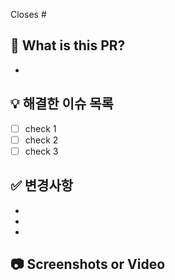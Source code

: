 <!---- 'Closes #'다음에 완료한 이슈 넘버를 작성해 주세요. ex) Closes #4 !-->

Closes #

<!---- 해당 PR에 대한 설명을 작성해 주세요. !-->

## 🔎 What is this PR?

-

## 💡 해결한 이슈 목록

- [ ] check 1
- [ ] check 2
- [ ] check 3

## ✅ 변경사항

-
-
-

<!---- 변경된 이미지나 비디오를 첨부해 주세요. 없으면 왜 없는지 설명(ex. 코드 리팩토링) !-->

## 📷 Screenshots or Video
